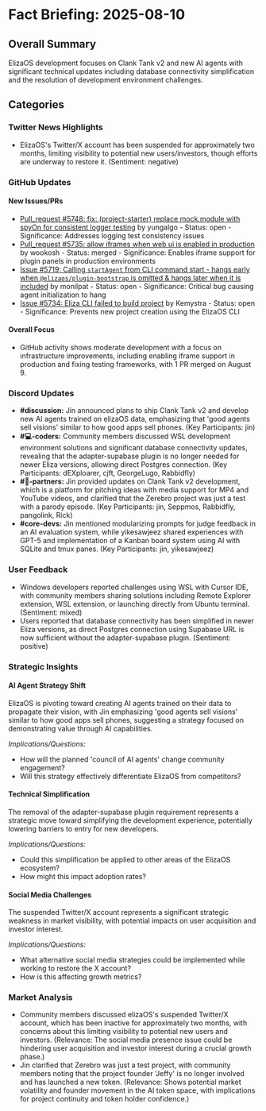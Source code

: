 # Fact Briefing: 2025-08-10

## Overall Summary
ElizaOS development focuses on Clank Tank v2 and new AI agents with significant technical updates including database connectivity simplification and the resolution of development environment challenges.

## Categories

### Twitter News Highlights
- ElizaOS's Twitter/X account has been suspended for approximately two months, limiting visibility to potential new users/investors, though efforts are underway to restore it. (Sentiment: negative)

### GitHub Updates

#### New Issues/PRs
- [Pull_request #5748: fix: (project-starter) replace mock.module with spyOn for consistent logger testing](https://github.com/elizaOS/eliza/pull/5748) by yungalgo - Status: open - Significance: Addresses logging test consistency issues
- [Pull_request #5735: allow iframes when web ui is enabled in production](https://github.com/elizaOS/eliza/pull/5735) by wookosh - Status: merged - Significance: Enables iframe support for plugin panels in production environments
- [Issue #5719: Calling `startAgent` from CLI command start - hangs early when `@elizaos/plugin-bootstrap` is omitted & hangs later when it is included](#) by monilpat - Status: open - Significance: Critical bug causing agent initialization to hang
- [Issue #5734: Eliza CLI failed to build project](#) by Kemystra - Status: open - Significance: Prevents new project creation using the ElizaOS CLI

#### Overall Focus
- GitHub activity shows moderate development with a focus on infrastructure improvements, including enabling iframe support in production and fixing testing frameworks, with 1 PR merged on August 9.

### Discord Updates
- **#discussion:** Jin announced plans to ship Clank Tank v2 and develop new AI agents trained on elizaOS data, emphasizing that 'good agents sell visions' similar to how good apps sell phones. (Key Participants: jin)
- **#💻-coders:** Community members discussed WSL development environment solutions and significant database connectivity updates, revealing that the adapter-supabase plugin is no longer needed for newer Eliza versions, allowing direct Postgres connection. (Key Participants: dEXploarer, cjft, GeorgeLugo, Rabbidfly)
- **#🥇-partners:** Jin provided updates on Clank Tank v2 development, which is a platform for pitching ideas with media support for MP4 and YouTube videos, and clarified that the Zerebro project was just a test with a parody episode. (Key Participants: jin, Seppmos, Rabbidfly, pangolink, Rick)
- **#core-devs:** Jin mentioned modularizing prompts for judge feedback in an AI evaluation system, while yikesawjeez shared experiences with GPT-5 and implementation of a Kanban board system using AI with SQLite and tmux panes. (Key Participants: jin, yikesawjeez)

### User Feedback
- Windows developers reported challenges using WSL with Cursor IDE, with community members sharing solutions including Remote Explorer extension, WSL extension, or launching directly from Ubuntu terminal. (Sentiment: mixed)
- Users reported that database connectivity has been simplified in newer Eliza versions, as direct Postgres connection using Supabase URL is now sufficient without the adapter-supabase plugin. (Sentiment: positive)

### Strategic Insights

#### AI Agent Strategy Shift
ElizaOS is pivoting toward creating AI agents trained on their data to propagate their vision, with Jin emphasizing 'good agents sell visions' similar to how good apps sell phones, suggesting a strategy focused on demonstrating value through AI capabilities.

*Implications/Questions:*
  - How will the planned 'council of AI agents' change community engagement?
  - Will this strategy effectively differentiate ElizaOS from competitors?

#### Technical Simplification
The removal of the adapter-supabase plugin requirement represents a strategic move toward simplifying the development experience, potentially lowering barriers to entry for new developers.

*Implications/Questions:*
  - Could this simplification be applied to other areas of the ElizaOS ecosystem?
  - How might this impact adoption rates?

#### Social Media Challenges
The suspended Twitter/X account represents a significant strategic weakness in market visibility, with potential impacts on user acquisition and investor interest.

*Implications/Questions:*
  - What alternative social media strategies could be implemented while working to restore the X account?
  - How is this affecting growth metrics?

### Market Analysis
- Community members discussed elizaOS's suspended Twitter/X account, which has been inactive for approximately two months, with concerns about this limiting visibility to potential new users and investors. (Relevance: The social media presence issue could be hindering user acquisition and investor interest during a crucial growth phase.)
- Jin clarified that Zerebro was just a test project, with community members noting that the project founder 'Jeffy' is no longer involved and has launched a new token. (Relevance: Shows potential market volatility and founder movement in the AI token space, with implications for project continuity and token holder confidence.)